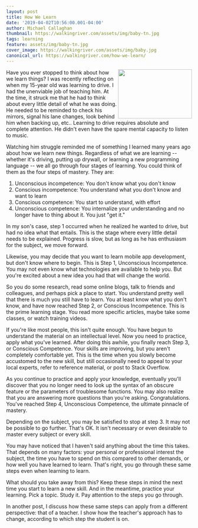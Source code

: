 ```yaml
---
layout: post
title: How We Learn
date: '2019-04-02T10:56:00.001-04:00'
author: Michael Callaghan
thumbnail: https://walkingriver.com/assets/img/baby-tn.jpg
tags: learning
feature: assets/img/baby-tn.jpg
cover_image: https://walkingriver.com/assets/img/baby.jpg
canonical_url: https://walkingriver.com/how-we-learn/
---
```


<img border="0" height="133" src="https://walkingriver.com/assets/img/baby.jpg" align="right" width="200" />Have you ever stopped to think about how we learn things? I was recently reflecting on when my 15-year old was learning to drive. I had the unenviable job of teaching him. At the time, it struck me that he had to think about every little detail of what he was doing. He needed to be reminded to check his mirrors, signal his lane changes, look behind him when backing up, etc.. Learning to drive requires absolute and complete attention. He didn't even have the spare mental capacity to listen to music.
<!--more-->

Watching him struggle reminded me of something I learned many years ago about how we learn new things. Regardless of what we are learning -- whether it's driving, putting up drywall, or learning a new programming language -- we all go through four stages of learning. You could think of them as the four steps of mastery. They are:

1. Unconscious incompetence: You don't know what you don't know
1. Conscious incompetence: You understand what you don't know and want to learn
1. Conscious competence: You start to understand, with effort
1. Unconscious competence: You internalize your understanding and no longer have to thing about it. You just "get it."

In my son's case, step 1 occurred when he realized he wanted to drive, but had no idea what that entails. This is the stage where every little detail needs to be explained. Progress is slow, but as long as he has enthusiasm for the subject, we move forward.

Likewise, you may decide that you want to learn mobile app development, but don't know where to begin. This is Step 1, Unconscious Incompetence. You may not even know what technologies are available to help you. But you're excited about a new idea you had that will change the world.

So you do some research, read some online blogs, talk to friends and colleagues, and perhaps pick a place to start. You understand pretty well that there is much you still have to learn. You at least know what you don't know, and have now reached Step 2, or Conscious Incompetence. This is the prime learning stage. You read more specific articles, maybe take some classes, or watch training videos.

If you're like most people, this isn't quite enough. You have begun to understand the material on an intellectual level. Now you need to practice, apply what you've learned. After doing this awhile, you finally reach Step 3, or Conscious Competence. Your skills are improving, but you aren't completely comfortable yet. This is the time when you slowly become accustomed to the new skill, but still occasionally need to appeal to your local experts, refer to reference material, or post to Stack Overflow.

As you continue to practice and apply your knowledge, eventually you'll discover that you no longer need to look up the syntax of an obscure feature or the parameters of troublesome functions. You may also realize that you are answering more questions than you're asking. Congratulations. You've reached Step 4, Unconscious Competence, the ultimate pinnacle of mastery.

Depending on the subject, you may be satisfied to stop at step 3. It may not be possible to go further. That's OK. It isn't necessary or even desirable to master every subject or every skill.

You may have noticed that I haven't said anything about the time this takes. That depends on many factors: your personal or professional interest the subject, the time you have to spend on this compared to other demands, or how well you have learned to learn. That's right, you go through these same steps even when learning to learn.

What should you take away from this? Keep these steps in mind the next time you start to learn a new skill. And in the meantime, practice your learning. Pick a topic. Study it. Pay attention to the steps you go through.

In another post, I discuss how these same steps can apply from a different perspective: that of a teacher. I  show how the teacher's approach has to change, according to which step the student is on.

